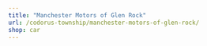 ```yaml
---
title: "Manchester Motors of Glen Rock"
url: /codorus-township/manchester-motors-of-glen-rock/
shop: car
---
```


